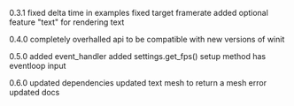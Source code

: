 0.3.1
fixed delta time in examples
fixed target framerate
added optional feature "text" for rendering text

0.4.0
completely overhalled api to be compatible with new versions of winit

0.5.0
added event_handler
added settings.get_fps()
setup method has eventloop input

0.6.0
updated dependencies
updated text mesh to return a mesh error
updated docs

